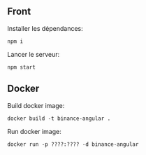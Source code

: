 ## Front

Installer les dépendances:
```
npm i
```

Lancer le serveur:
```
npm start
```

## Docker

Build docker image:
```
docker build -t binance-angular .
```

Run docker image:
```
docker run -p ????:???? -d binance-angular
```

